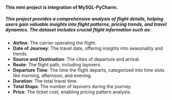 #### This mini project is integration of MySQL-PyCharm.
##### This project provides a comprehensive analysis of flight details, helping users gain valuable insights into flight patterns, pricing trends, and travel dynamics. The dataset includes crucial flight information such as:

- **Airline**: The carrier operating the flight.
- **Date of Journey**: The travel date, offering insights into seasonality and trends.
- **Source and Destination**: The cities of departure and arrival.
- **Route**: The flight path, including layovers.
- **Departure Time**: The time the flight departs, categorized into time slots like morning, afternoon, and evening.
- **Duration**: The total travel time.
- **Total Stops**: The number of layovers during the journey.
- **Price**: The ticket cost, enabling pricing pattern analysis.
